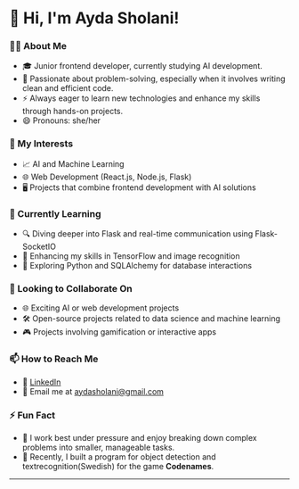 # 👋 Hi, I'm Ayda Sholani!

### 👩‍💻 About Me
- 🎓 Junior frontend developer, currently studying AI development.
- 🧩 Passionate about problem-solving, especially when it involves writing clean and efficient code.
- ⚡ Always eager to learn new technologies and enhance my skills through hands-on projects.
- 😄 Pronouns: she/her

### 👀 My Interests
- 📈 AI and Machine Learning 
- 🌐 Web Development (React.js, Node.js, Flask)
- 🖥️ Projects that combine frontend development with AI solutions

### 🌱 Currently Learning
- 🔍 Diving deeper into Flask and real-time communication using Flask-SocketIO
- 🤖 Enhancing my skills in TensorFlow and image recognition
- 🐍 Exploring Python and SQLAlchemy for database interactions

### 💞️ Looking to Collaborate On
- 🌐 Exciting AI or web development projects
- 🛠️ Open-source projects related to data science and machine learning
- 🎮 Projects involving gamification or interactive apps

### 📫 How to Reach Me
- 💼 [LinkedIn]([https://www.linkedin.com/in/aydasholani](https://www.linkedin.com/in/ayda-s-a2b663200/))
- 📧 Email me at [aydasholani@gmail.com](mailto:ayda.sholani@gmail.com)

### ⚡ Fun Fact
- 🧠 I work best under pressure and enjoy breaking down complex problems into smaller, manageable tasks.
- 🎲 Recently, I built a program for object detection and textrecognition(Swedish) for the game **Codenames**.

---

<!---
aydasholani/aydasholani is a ✨ special ✨ profile showcasing my passion for technology and how I can contribute to exciting projects!
--->
